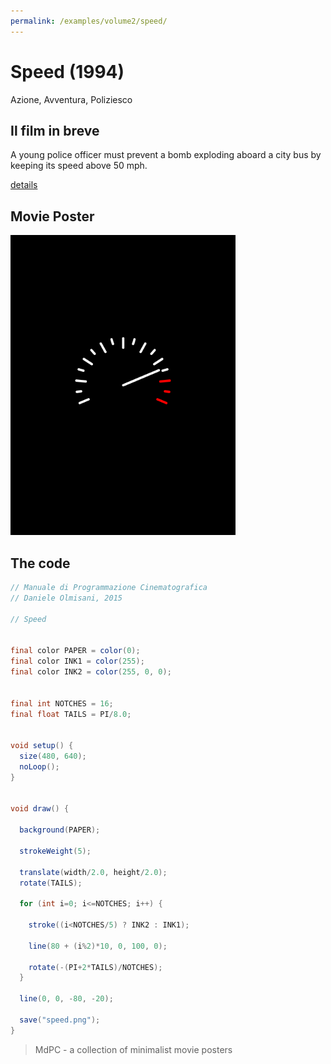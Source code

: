```yaml
---
permalink: /examples/volume2/speed/
---
```

# Speed (1994)

Azione, Avventura, Poliziesco

## Il film in breve
A young police officer must prevent a bomb exploding aboard a city bus by keeping its speed above 50 mph.

[details](https://www.imdb.com/title/tt0111257/)

## Movie Poster
<img src="speed.png"  width="360px" title="Speed">


## The code
```java
// Manuale di Programmazione Cinematografica
// Daniele Olmisani, 2015

// Speed


final color PAPER = color(0);
final color INK1 = color(255);
final color INK2 = color(255, 0, 0);


final int NOTCHES = 16;
final float TAILS = PI/8.0;


void setup() {
  size(480, 640);
  noLoop();
}


void draw() {
  
  background(PAPER);
  
  strokeWeight(5);
  
  translate(width/2.0, height/2.0);
  rotate(TAILS);
  
  for (int i=0; i<=NOTCHES; i++) {
    
    stroke((i<NOTCHES/5) ? INK2 : INK1);
    
    line(80 + (i%2)*10, 0, 100, 0);

    rotate(-(PI+2*TAILS)/NOTCHES);
  }
  
  line(0, 0, -80, -20);
  
  save("speed.png");
}
```

> MdPC - a collection of minimalist movie posters
